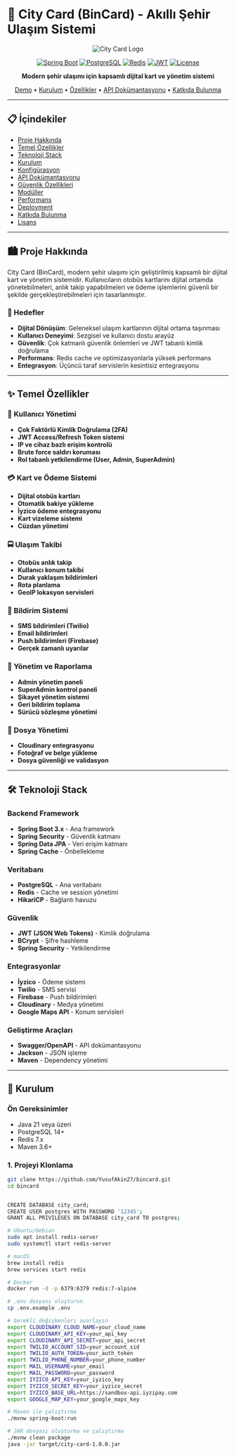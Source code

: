 # 🚌 City Card (BinCard) - Akıllı Şehir Ulaşım Sistemi

<div align="center">

![City Card Logo](https://via.placeholder.com/400x200/4CAF50/FFFFFF?text=City+Card)

[![Spring Boot](https://img.shields.io/badge/Spring%20Boot-3.x-brightgreen.svg)](https://spring.io/projects/spring-boot)
[![PostgreSQL](https://img.shields.io/badge/PostgreSQL-15+-blue.svg)](https://postgresql.org/)
[![Redis](https://img.shields.io/badge/Redis-7.x-red.svg)](https://redis.io/)
[![JWT](https://img.shields.io/badge/JWT-Authentication-orange.svg)](https://jwt.io/)
[![License](https://img.shields.io/badge/License-MIT-yellow.svg)](LICENSE)

**Modern şehir ulaşımı için kapsamlı dijital kart ve yönetim sistemi**

[Demo](#demo) • [Kurulum](#kurulum) • [Özellikler](#özellikler) • [API Dokümantasyonu](#api-dokümantasyonu) • [Katkıda Bulunma](#katkıda-bulunma)

</div>

---

## 📋 İçindekiler

- [Proje Hakkında](#proje-hakkında)
- [Temel Özellikler](#temel-özellikler)
- [Teknoloji Stack](#teknoloji-stack)
- [Kurulum](#kurulum)
- [Konfigürasyon](#konfigürasyon)
- [API Dokümantasyonu](#api-dokümantasyonu)
- [Güvenlik Özellikleri](#güvenlik-özellikleri)
- [Modüller](#modüller)
- [Performans](#performans)
- [Deployment](#deployment)
- [Katkıda Bulunma](#katkıda-bulunma)
- [Lisans](#lisans)

---

## 🏙️ Proje Hakkında

City Card (BinCard), modern şehir ulaşımı için geliştirilmiş kapsamlı bir dijital kart ve yönetim sistemidir. Kullanıcıların otobüs kartlarını dijital ortamda yönetebilmeleri, anlık takip yapabilmeleri ve ödeme işlemlerini güvenli bir şekilde gerçekleştirebilmeleri için tasarlanmıştır.

### 🎯 Hedefler

- **Dijital Dönüşüm**: Geleneksel ulaşım kartlarının dijital ortama taşınması
- **Kullanıcı Deneyimi**: Sezgisel ve kullanıcı dostu arayüz
- **Güvenlik**: Çok katmanlı güvenlik önlemleri ve JWT tabanlı kimlik doğrulama
- **Performans**: Redis cache ve optimizasyonlarla yüksek performans
- **Entegrasyon**: Üçüncü taraf servislerin kesintisiz entegrasyonu

---

## ✨ Temel Özellikler

### 👤 Kullanıcı Yönetimi
- **Çok Faktörlü Kimlik Doğrulama (2FA)**
- **JWT Access/Refresh Token sistemi**
- **IP ve cihaz bazlı erişim kontrolü**
- **Brute force saldırı koruması**
- **Rol tabanlı yetkilendirme (User, Admin, SuperAdmin)**

### 💳 Kart ve Ödeme Sistemi
- **Dijital otobüs kartları**
- **Otomatik bakiye yükleme**
- **İyzico ödeme entegrasyonu**
- **Kart vizeleme sistemi**
- **Cüzdan yönetimi**

### 🚍 Ulaşım Takibi
- **Otobüs anlık takip**
- **Kullanıcı konum takibi**
- **Durak yaklaşım bildirimleri**
- **Rota planlama**
- **GeoIP lokasyon servisleri**

### 🔔 Bildirim Sistemi
- **SMS bildirimleri (Twilio)**
- **Email bildirimleri**
- **Push bildirimleri (Firebase)**
- **Gerçek zamanlı uyarılar**

### 📱 Yönetim ve Raporlama
- **Admin yönetim paneli**
- **SuperAdmin kontrol paneli**
- **Şikayet yönetim sistemi**
- **Geri bildirim toplama**
- **Sürücü sözleşme yönetimi**

### 📁 Dosya Yönetimi
- **Cloudinary entegrasyonu**
- **Fotoğraf ve belge yükleme**
- **Dosya güvenliği ve validasyon**

---

## 🛠️ Teknoloji Stack

### Backend Framework
- **Spring Boot 3.x** - Ana framework
- **Spring Security** - Güvenlik katmanı
- **Spring Data JPA** - Veri erişim katmanı
- **Spring Cache** - Önbellekleme

### Veritabanı
- **PostgreSQL** - Ana veritabanı
- **Redis** - Cache ve session yönetimi
- **HikariCP** - Bağlantı havuzu

### Güvenlik
- **JWT (JSON Web Tokens)** - Kimlik doğrulama
- **BCrypt** - Şifre hashleme
- **Spring Security** - Yetkilendirme

### Entegrasyonlar
- **İyzico** - Ödeme sistemi
- **Twilio** - SMS servisi
- **Firebase** - Push bildirimleri
- **Cloudinary** - Medya yönetimi
- **Google Maps API** - Konum servisleri

### Geliştirme Araçları
- **Swagger/OpenAPI** - API dokümantasyonu
- **Jackson** - JSON işleme
- **Maven** - Dependency yönetimi

---

## 🚀 Kurulum

### Ön Gereksinimler
- Java 21 veya üzeri
- PostgreSQL 14+
- Redis 7.x
- Maven 3.6+

### 1. Projeyi Klonlama
```bash
git clone https://github.com/YusufAkin27/bincard.git
cd bincard


CREATE DATABASE city_card;
CREATE USER postgres WITH PASSWORD '12345';
GRANT ALL PRIVILEGES ON DATABASE city_card TO postgres;

# Ubuntu/Debian
sudo apt install redis-server
sudo systemctl start redis-server

# macOS
brew install redis
brew services start redis

# Docker
docker run -d -p 6379:6379 redis:7-alpine

# .env dosyası oluşturun
cp .env.example .env

# Gerekli değişkenleri ayarlayın
export CLOUDINARY_CLOUD_NAME=your_cloud_name
export CLOUDINARY_API_KEY=your_api_key
export CLOUDINARY_API_SECRET=your_api_secret
export TWILIO_ACCOUNT_SID=your_account_sid
export TWILIO_AUTH_TOKEN=your_auth_token
export TWILIO_PHONE_NUMBER=your_phone_number
export MAIL_USERNAME=your_email
export MAIL_PASSWORD=your_password
export IYZICO_API_KEY=your_iyzico_key
export IYZICO_SECRET_KEY=your_iyzico_secret
export IYZICO_BASE_URL=https://sandbox-api.iyzipay.com
export GOOGLE_MAP_KEY=your_google_maps_key

# Maven ile çalıştırma
./mvnw spring-boot:run

# JAR dosyası oluşturma ve çalıştırma
./mvnw clean package
java -jar target/city-card-1.0.0.jar
